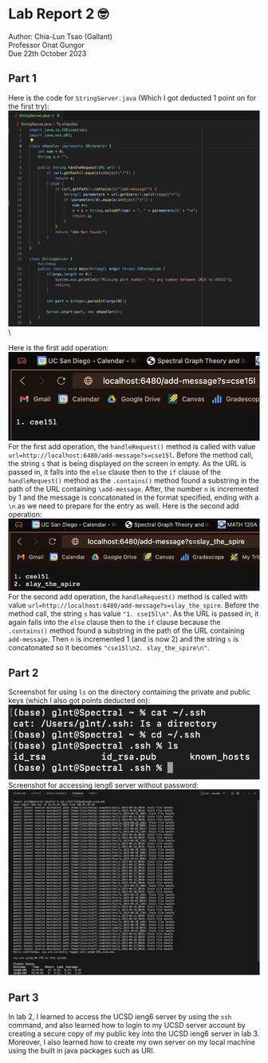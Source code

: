 # Lab Report 2 🤓

Author: Chia-Lun Tsao (Gallant)\
Professor Onat Gungor\
Due 22th October 2023

## Part 1
Here is the code for `StringServer.java` (Which I got deducted 1 point on for the first try): \
![Image](images/server.png)\

Here is the first add operation:\
![Image](images/add1.png)\
For the first add operation, the `handleRequest()` method is called with value `url=http://localhost:6480/add-message?s=cse15l`. Before the method call, the string `s` that is being displayed on the screen in empty. As the URL is passed in, it falls into the `else` clause then to the `if` clause of the `handleRequest()` method as the `.contains()` method found a substring in the path of the URL containing `\add-message`. After, the number `n` is incremented by 1 and the message is concatonated in the format specified, ending with a `\n` as we need to prepare for the entry as well.
Here is the second add operation:\
![Image](images/add2.png)\
For the second add operation, the `handleRequest()` method is called with value `url=http://localhost:6480/add-message?s=slay_the_spire`. Before the method call, the string `s` has value `"1. cse15l\n"`. As the URL is passed in, it again falls into the `else` clause then to the `if` clause because the `.contains()` method found a substring in the path of the URL containing `add-message`. Then `n` is incremented 1 (and is now 2) and the string `s` is concatonated so it becomes `"cse15l\n2. slay_the_spire\n"`.

## Part 2
Screenshot for using `ls` on the directory containing the private and public keys (which I also got points deducted on):\
![Image](images/keys.png)\
Screenshot for accessing ieng6 server without password:\
![Image](images/noLogin.png)

## Part 3
In lab 2, I learned to access the UCSD ieng6 server by using the `ssh` command, and also learned how to login to my UCSD server account by creating a secure copy of my public key into the UCSD ieng6 server in lab 3. Moreover, I also learned how to create my own server on my local machine using the built in java packages such as URI.

